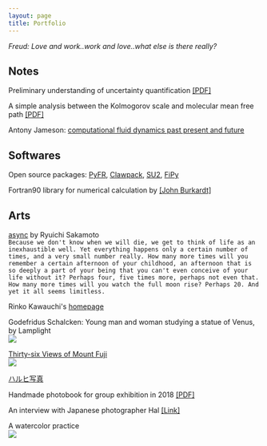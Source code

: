 ```yaml
---
layout: page
title: Portfolio
---
```


*Freud: Love and work..work and love..what else is there really?*

## Notes

Preliminary understanding of uncertainty quantification [[PDF]](../documents//understand-uq.pdf)

A simple analysis between the Kolmogorov scale and molecular mean free path [[PDF]](../documents//kolmogorov-mfp.pdf)

Antony Jameson: [computational fluid dynamics past present and future](../documents//jameson-cfd.pdf)

## Softwares

Open source packages: [PyFR](http://www.pyfr.org), [Clawpack](http://www.clawpack.org), [SU2](https://su2code.github.io), [FiPy](https://github.com/usnistgov/fipy)

Fortran90 library for numerical calculation by [[John Burkardt]](http://people.sc.fsu.edu/~jburkardt/f_src/f_src.html)

## Arts

[async](https://open.spotify.com/album/2535QNWIvsIszI8AglJQO4) by Ryuichi Sakamoto  
``Because we don't know when we will die, we get to think of life as an inexhaustible well. Yet everything happens only a certain number of times, and a very small number really. How many more times will you remember a certain afternoon of your childhood, an afternoon that is so deeply a part of your being that you can't even conceive of your life without it? Perhaps four, five times more, perhaps not even that. How many more times will you watch the full moon rise? Perhaps 20. And yet it all seems limitless.``

Rinko Kawauchi's [homepage](http://rinkokawauchi.com/en/)

Godefridus Schalcken: Young man and woman studying a statue of Venus, by Lamplight  
![](https://ws1.sinaimg.cn/large/006tNc79gy1fzgia5bawcj30u011jb29.jpg)

[Thirty-six Views of Mount Fuji](https://en.wikipedia.org/wiki/Thirty-six_Views_of_Mount_Fuji)  
![](https://ws4.sinaimg.cn/large/006tNbRwgy1fynqtyvxh3j317i0u0e21.jpg)

[ハルヒ写真](https://mp.weixin.qq.com/s/xtO2XZOpszmFdopXpdH_yA)

Handmade photobook for group exhibition in 2018 [[PDF]](../documents//album-2018.pdf)

An interview with Japanese photographer Hal [[Link]](http://www.heyshow.com/mobile-article-detail/?id=36746)

A watercolor practice  
![](https://ws2.sinaimg.cn/large/006tNbRwgy1fyc8oocph0j30u00u04qq.jpg)
